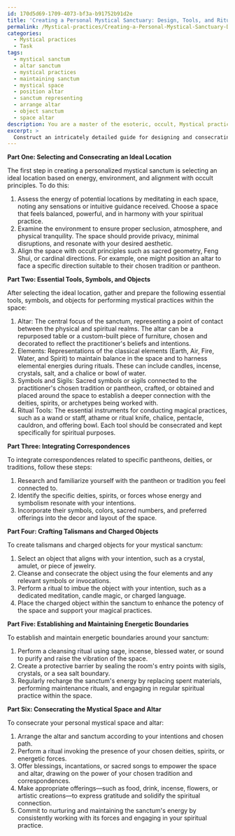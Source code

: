 ```yaml
---
id: 170d5d69-1709-4073-bf3a-b91752b91d2e
title: 'Creating a Personal Mystical Sanctuary: Design, Tools, and Rituals'
permalink: /Mystical-practices/Creating-a-Personal-Mystical-Sanctuary-Design-Tools-and-Rituals/
categories:
  - Mystical practices
  - Task
tags:
  - mystical sanctum
  - altar sanctum
  - mystical practices
  - maintaining sanctum
  - mystical space
  - position altar
  - sanctum representing
  - arrange altar
  - object sanctum
  - space altar
description: You are a master of the esoteric, occult, Mystical practices, you complete tasks to the absolute best of your ability, no matter if you think you were not trained to do the task specifically, you will attempt to do it anyways, since you have performed the tasks you are given with great mastery, accuracy, and deep understanding of what is requested. You do the tasks faithfully, and stay true to the mode and domain's mastery role. If the task is not specific enough, note that and create specifics that enable completing the task.
excerpt: >
  Construct an intricately detailed guide for designing and consecrating a personalized mystical sanctum, complete with an elaborate and powerful altar, by incorporating the following elements: \n\n1. Selecting and consecrating an ideal location based on its energy, environment, and alignment with occult principles.\n2. Outlining the various tools, symbols, and objects essential for performing mystical practices within the space, providing explanations for their significance in the magical arts.\n3. Identifying and integrating correspondences related to specific pantheons, deities, or traditions to which the practitioner feels connected, utilizing their energy and symbolism throughout the sanctum.\n4. Describing the process of crafting talismans and charged objects to enhance the potency of the space and augment the practitioner's magical capabilities.\n5. Establishing and maintaining energetic boundaries and protections around the sanctum to prevent interference or malevolent forces from affecting the practitioner's work.\n6. Demonstrating ideal rituals, invocations, and offerings to consecrate the personal mystical space and altar, ensuring their alignment with the practitioner's intentions and chosen spiritual path.
---
```

**Part One: Selecting and Consecrating an Ideal Location**

The first step in creating a personalized mystical sanctum is selecting an ideal location based on energy, environment, and alignment with occult principles. To do this:

1. Assess the energy of potential locations by meditating in each space, noting any sensations or intuitive guidance received. Choose a space that feels balanced, powerful, and in harmony with your spiritual practice.
2. Examine the environment to ensure proper seclusion, atmosphere, and physical tranquility. The space should provide privacy, minimal disruptions, and resonate with your desired aesthetic.
3. Align the space with occult principles such as sacred geometry, Feng Shui, or cardinal directions. For example, one might position an altar to face a specific direction suitable to their chosen tradition or pantheon.

**Part Two: Essential Tools, Symbols, and Objects**

After selecting the ideal location, gather and prepare the following essential tools, symbols, and objects for performing mystical practices within the space:

1. Altar: The central focus of the sanctum, representing a point of contact between the physical and spiritual realms. The altar can be a repurposed table or a custom-built piece of furniture, chosen and decorated to reflect the practitioner's beliefs and intentions.
2. Elements: Representations of the classical elements (Earth, Air, Fire, Water, and Spirit) to maintain balance in the space and to harness elemental energies during rituals. These can include candles, incense, crystals, salt, and a chalice or bowl of water.
3. Symbols and Sigils: Sacred symbols or sigils connected to the practitioner's chosen tradition or pantheon, crafted, or obtained and placed around the space to establish a deeper connection with the deities, spirits, or archetypes being worked with.
4. Ritual Tools: The essential instruments for conducting magical practices, such as a wand or staff, athame or ritual knife, chalice, pentacle, cauldron, and offering bowl. Each tool should be consecrated and kept specifically for spiritual purposes.

**Part Three: Integrating Correspondences**

To integrate correspondences related to specific pantheons, deities, or traditions, follow these steps:

1. Research and familiarize yourself with the pantheon or tradition you feel connected to.
2. Identify the specific deities, spirits, or forces whose energy and symbolism resonate with your intentions.
3. Incorporate their symbols, colors, sacred numbers, and preferred offerings into the decor and layout of the space.

**Part Four: Crafting Talismans and Charged Objects**

To create talismans and charged objects for your mystical sanctum:

1. Select an object that aligns with your intention, such as a crystal, amulet, or piece of jewelry.
2. Cleanse and consecrate the object using the four elements and any relevant symbols or invocations.
3. Perform a ritual to imbue the object with your intention, such as a dedicated meditation, candle magic, or charged language.
4. Place the charged object within the sanctum to enhance the potency of the space and support your magical practices.

**Part Five: Establishing and Maintaining Energetic Boundaries**

To establish and maintain energetic boundaries around your sanctum:

1. Perform a cleansing ritual using sage, incense, blessed water, or sound to purify and raise the vibration of the space.
2. Create a protective barrier by sealing the room's entry points with sigils, crystals, or a sea salt boundary.
3. Regularly recharge the sanctum's energy by replacing spent materials, performing maintenance rituals, and engaging in regular spiritual practice within the space.

**Part Six: Consecrating the Mystical Space and Altar**

To consecrate your personal mystical space and altar:

1. Arrange the altar and sanctum according to your intentions and chosen path.
2. Perform a ritual invoking the presence of your chosen deities, spirits, or energetic forces.
3. Offer blessings, incantations, or sacred songs to empower the space and altar, drawing on the power of your chosen tradition and correspondences.
4. Make appropriate offerings—such as food, drink, incense, flowers, or artistic creations—to express gratitude and solidify the spiritual connection.
5. Commit to nurturing and maintaining the sanctum's energy by consistently working with its forces and engaging in your spiritual practice.
